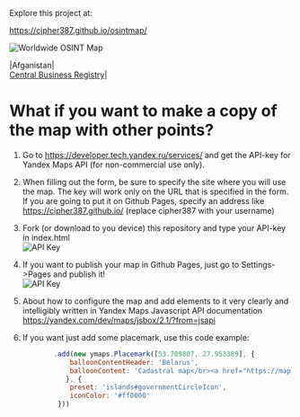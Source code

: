 Explore this project at:

https://cipher387.github.io/osintmap/

![Worldwide OSINT Map](https://github.com/cipher387/osintmap/blob/main/osintmap.jpg)


|Afganistan|</br><a href="http://203.215.33.115/CompanyVerification/Pages/BuReVerification.aspx">Central Business Registry</a>|


<h1>What if you want to make a copy of the map with other points?</h1>

1. Go to https://developer.tech.yandex.ru/services/ and get the API-key for Yandex Maps API (for non-commercial use only).

2. When filling out the form, be sure to specify the site where you will use the map. The key will work only on the URL that is specified in the form. If you are going to put it on Github Pages, specify an address like https://cipher387.github.io/ (replace cipher387 with your username)

3. Fork (or download to you device) this repository and type your API-key in index.html</br> ![API Key](https://github.com/cipher387/osintmap/blob/main/apikey.jpg)

4. If you want to publish your map in Github Pages, just go to Settings->Pages and publish it! </br> ![API Key](https://github.com/cipher387/osintmap/blob/main/Githubpages.jpg)

5. About how to configure the map and add elements to it very clearly and intelligibly written in Yandex Maps Javascript API documentation https://yandex.com/dev/maps/jsbox/2.1/?from=jsapi

6. If you want just add some placemark, use this code example:</br>
```javascript
           .add(new ymaps.Placemark([53.709807, 27.953389], {
               balloonContentHeader: 'Belarus',
               balloonContent: 'Cadastral map</br><a href="https://map.nca.by/">map.nca.by</a></br>Business registry</br><a href="https://tsouz.belgiss.by/#!/tsouz/certifs">tsouz.belgiss.by</a>'
              }, {
               preset: 'islands#governmentCircleIcon',
               iconColor: '#ff0000'
            }))    
  
